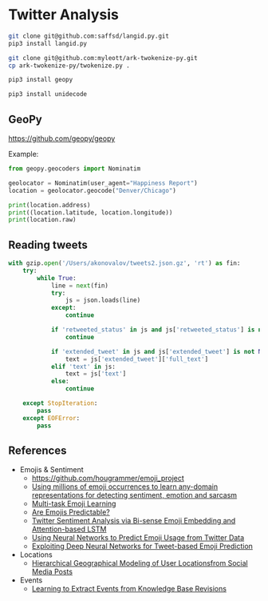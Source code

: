 # Twitter Analysis


```bash
git clone git@github.com:saffsd/langid.py.git
pip3 install langid.py

git clone git@github.com:myleott/ark-twokenize-py.git
cp ark-twokenize-py/twokenize.py .

pip3 install geopy

pip3 install unidecode
```

## GeoPy

https://github.com/geopy/geopy

Example:

```python
from geopy.geocoders import Nominatim

geolocator = Nominatim(user_agent="Happiness Report")
location = geolocator.geocode("Denver/Chicago")

print(location.address)
print((location.latitude, location.longitude))
print(location.raw)
```

## Reading tweets

```python
with gzip.open('/Users/akonovalov/tweets2.json.gz', 'rt') as fin:
    try:
        while True:
            line = next(fin)
            try:
                js = json.loads(line)
            except:
                continue

            if 'retweeted_status' in js and js['retweeted_status'] is not None:
                continue

            if 'extended_tweet' in js and js['extended_tweet'] is not None:
                text = js['extended_tweet']['full_text']
            elif 'text' in js:
                text = js['text']
            else:
                continue

    except StopIteration:
        pass
    except EOFError:
        pass
```

## References

* Emojis & Sentiment
  + https://github.com/hougrammer/emoji_project
  + [Using millions of emoji occurrences to learn any-domain representations for detecting sentiment, emotion and sarcasm](https://arxiv.org/abs/1708.00524)
  + [Multi-task Emoji Learning](http://ceur-ws.org/Vol-2130/paper2.pdf)
  + [Are Emojis Predictable?](https://arxiv.org/pdf/1702.07285.pdf)
  + [Twitter Sentiment Analysis via Bi-sense Emoji Embedding and Attention-based LSTM](https://arxiv.org/abs/1807.07961)
  + [Using Neural Networks to Predict Emoji Usage from Twitter Data](https://pdfs.semanticscholar.org/4537/69b9e338a6ebf6026225515df8fb012a11e3.pdf)
  + [Exploiting Deep Neural Networks for Tweet-based Emoji Prediction](http://ceur-ws.org/Vol-2244/paper_11.pdf)
* Locations
  + [Hierarchical Geographical Modeling of User Locationsfrom Social Media Posts](https://storage.googleapis.com/pub-tools-public-publication-data/pdf/40840.pdf)
* Events
  + [Learning to Extract Events from Knowledge Base Revisions](https://aritter.github.io/www17.pdf)
